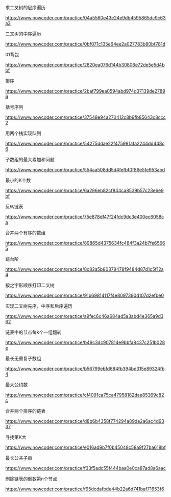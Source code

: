 求二叉树的层序遍历

https://www.nowcoder.com/practice/04a5560e43e24e9db4595865dc9c63a3

二叉树的中序遍历

https://www.nowcoder.com/practice/0bf071c135e64ee2a027783b80bf781d

01背包

https://www.nowcoder.com/practice/2820ea076d144b30806e72de5e5d4bbf

排序

https://www.nowcoder.com/practice/2baf799ea0594abd974d37139de27896

括号序列

https://www.nowcoder.com/practice/37548e94a270412c8b9fb85643c8ccc2

用两个栈实现队列

https://www.nowcoder.com/practice/54275ddae22f475981afa2244dd448c6

子数组的最大累加和问题

https://www.nowcoder.com/practice/554aa508dd5d4fefbf0f86e5fe953abd

最小的K个数

https://www.nowcoder.com/practice/6a296eb82cf844ca8539b57c23e6e9bf

反转链表

https://www.nowcoder.com/practice/75e878df47f24fdc9dc3e400ec6058ca

合并两个有序的数组

https://www.nowcoder.com/practice/89865d4375634fc484f3a24b7fe65665

跳台阶

https://www.nowcoder.com/practice/8c82a5b80378478f9484d87d1c5f12a4

按之字形顺序打印二叉树

https://www.nowcoder.com/practice/91b69814117f4e8097390d107d2efbe0

实现二叉树先序，中序和后序遍历

https://www.nowcoder.com/practice/a9fec6c46a684ad5a3abd4e365a9d362

链表中的节点每k个一组翻转

https://www.nowcoder.com/practice/b49c3dc907814e9bbfa8437c251b028e

最长无重复子数组

https://www.nowcoder.com/practice/b56799ebfd684fb394bd315e89324fb4

最大公约数

https://www.nowcoder.com/practice/cf4091ca75ca47958182dae85369c82c

合并两个排序的链表

https://www.nowcoder.com/practice/d8b6b4358f774294a89de2a6ac4d9337

寻找第K大

https://www.nowcoder.com/practice/e016ad9b7f0b45048c58a9f27ba618bf

最长公共子串

https://www.nowcoder.com/practice/f33f5adc55f444baa0e0ca87ad8a6aac

删除链表的倒数第n个节点

https://www.nowcoder.com/practice/f95dcdafbde44b22a6d741baf71653f6


